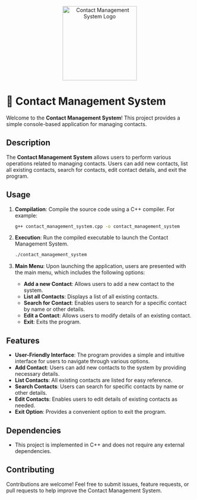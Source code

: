 <div align="center">
  <img src="https://www.erp-information.com/wp-content/uploads/2023/10/overview-of-contact-management.png" alt="Contact Management System Logo" width="200">
</div>

# 📇 Contact Management System

Welcome to the **Contact Management System**! This project provides a simple console-based application for managing contacts.

## Description

The **Contact Management System** allows users to perform various operations related to managing contacts. Users can add new contacts, list all existing contacts, search for contacts, edit contact details, and exit the program.

## Usage

1. **Compilation**: Compile the source code using a C++ compiler. For example:
    ```bash
    g++ contact_management_system.cpp -o contact_management_system
    ```

2. **Execution**: Run the compiled executable to launch the Contact Management System.
    ```bash
    ./contact_management_system
    ```

3. **Main Menu**:
    Upon launching the application, users are presented with the main menu, which includes the following options:
    - **Add a new Contact**: Allows users to add a new contact to the system.
    - **List all Contacts**: Displays a list of all existing contacts.
    - **Search for Contact**: Enables users to search for a specific contact by name or other details.
    - **Edit a Contact**: Allows users to modify details of an existing contact.
    - **Exit**: Exits the program.

## Features

- **User-Friendly Interface**: The program provides a simple and intuitive interface for users to navigate through various options.
- **Add Contact**: Users can add new contacts to the system by providing necessary details.
- **List Contacts**: All existing contacts are listed for easy reference.
- **Search Contacts**: Users can search for specific contacts by name or other details.
- **Edit Contacts**: Enables users to edit details of existing contacts as needed.
- **Exit Option**: Provides a convenient option to exit the program.

## Dependencies

- This project is implemented in C++ and does not require any external dependencies.

## Contributing

Contributions are welcome! Feel free to submit issues, feature requests, or pull requests to help improve the Contact Management System.
